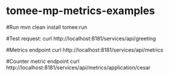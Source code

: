 # tomee-mp-metrics-examples

#Run
        mvn clean install tomee:run

#Test request:
        curl http://localhost:8181/services/api/greeting

#Metrics endpoint
         curl   http://localhost:8181/services/api/metrics

#Counter metric endpoint
          curl  http://localhost:8181/services/api/metrics/application/cesar